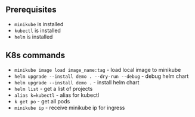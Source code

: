## Prerequisites
- `minikube` is installed
- `kubectl` is installed
- `helm` is installed

## K8s commands
- `minikube image load image_name:tag` - load local image to minikube
- `helm upgrade --install demo . --dry-run --debug` - debug helm chart
- `helm upgrade --install demo .` - install helm chart
- `helm list` - get a list of projects
- `alias k=kubectl` - alias for kubectl
- `k get po` - get all pods
- `minikube ip` - receive minikube ip for ingress
